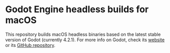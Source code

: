 # Godot Engine headless builds for macOS

This repository builds macOS headless binaries based on the latest stable version of Godot (currently 4.2.1).
For more info on Godot, check its [website](https://godotengine.org) or its [GitHub repository](https://github.com/godotengine/godot).
